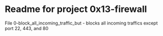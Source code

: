 # Readme for project 0x13-firewall

File 0-block_all_incoming_traffic_but - blocks all incoming traffics except port 22, 443, and 80  